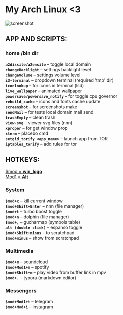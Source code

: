 # My Arch Linux <3

![screenshot](screenshot.png)

## APP AND SCRIPTS:

### home /bin dir
**`a2dissite/a2ensite`** – toggle local domain  
**`changeBacklight`** – settings backlight level  
**`changeVolume`** – settings volume level  
**`i3-terminal`** – dropdown terminal (required 'tmp' dir)  
**`iconlookup`** – for icons in terminal (lsd)  
**`live_wallpaper`** – animated wallpaper  
**`powersave/powersave_notify`** – for toggle cpu governor  
**`rebuild_cache`** – icons and fonts cache update  
**`screenshot`** – for screenshots make  
**`sendMail`** – for tests local domain mail send  
**`trashEmpty`** – clean trash  
**`view-svg`** – viewer svg files (nnn)  
**`xproper`** – for get window prop  
**`xterm`** – placebo cmd  
**`setgid_torify <app_name>`** – launch app from TOR  
**`iptables_torify`** – add rules for tor

## HOTKEYS:
<u>$mod = **win_logo**</u>  
<u>Mod1 = **Alt**</u>

### System
**`$mod+x`** – kill current window  
**`$mod+Shift+Enter`** – nnn (file manager)  
**`$mod+t`** – turbo boost toggle  
**`$mod+n`** – dolphin (file manager)  
**`$mod+,`** – gucharmap (symbols table)  
**`alt (double click)`** – espanso toggle  
**`$mod+Shift+minus`** – to scratchpad  
**`$mod+minus`** – show from scratchpad

### Multimedia
**`$mod+m`** – soundcloud  
**`$mod+Mod1+m`** – spotify  
**`$mod+Shift+m`** – play video from buffer link in mpv  
**`$mod+.`** – typora (markdown editor)

### Messengers
**`$mod+Mod1+t`** – telegram  
**`$mod+Mod+i`** – instagram

